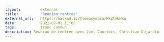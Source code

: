 ```yaml
---
layout:         external
title:          "Reunion rentree"
external_url:   https://hackmd.io/@lemasymasa/HkZtmUHxu
date:           2021-02-01 11:00
tags:           tronc_commun
description: Reunion de rentree avec Joel Courtois, Christian Dujardin et Claire Lecoq
---
```

